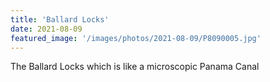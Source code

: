 ```yaml
---
title: 'Ballard Locks'
date: 2021-08-09
featured_image: '/images/photos/2021-08-09/P8090005.jpg'
---
```


The Ballard Locks which is like a microscopic Panama Canal